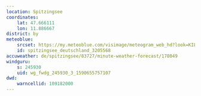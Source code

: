 ```yaml
---
location: Spitzingsee
coordinates:
    lat: 47.666111
    lon: 11.886667
district: by
meteoblue:
    srcset: https://my.meteoblue.com/visimage/meteogram_web_hd?look=KILOMETER_PER_HOUR%2CCELSIUS%2CMILLIMETER&apikey=5838a18e295d&temperature=C&windspeed=kmh&precipitationamount=mm&winddirection=3char&city=Spitzingsee&iso2=de&lat=47.661301&lon=11.887600&asl=1089&tz=Europe%2FBerlin&lang=de&sig=2324fe8c179c06c644210dcdf795b9f4
    id: spitzingsee_deutschland_3205568
accuweather: de/spitzingsee/83727/minute-weather-forecast/178049
windguru:
    s: 245930
    uid: wg_fwdg_245930_3_1590655757107
dwd:
    warncellid: 109182000
---
```

